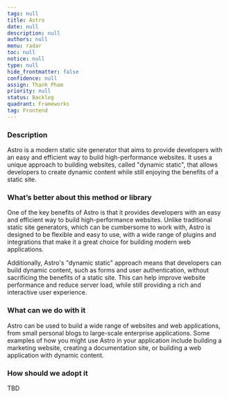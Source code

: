 ```yaml
---
tags: null
title: Astro
date: null
description: null
authors: null
menu: radar
toc: null
notice: null
type: null
hide_frontmatter: false
confidence: null
assign: Thanh Pham
priority: null
status: Backlog
quadrant: Frameworks
tag: Frontend
---
```


<!-- table_of_contents 30003d06-478c-4261-81ef-b4454bfcca97 -->

### Description

Astro is a modern static site generator that aims to provide developers with an easy and efficient way to build high-performance websites. It uses a unique approach to building websites, called "dynamic static", that allows developers to create dynamic content while still enjoying the benefits of a static site.

### What’s better about this method or library

One of the key benefits of Astro is that it provides developers with an easy and efficient way to build high-performance websites. Unlike traditional static site generators, which can be cumbersome to work with, Astro is designed to be flexible and easy to use, with a wide range of plugins and integrations that make it a great choice for building modern web applications.

Additionally, Astro's "dynamic static" approach means that developers can build dynamic content, such as forms and user authentication, without sacrificing the benefits of a static site. This can help improve website performance and reduce server load, while still providing a rich and interactive user experience.

### What can we do with it

Astro can be used to build a wide range of websites and web applications, from small personal blogs to large-scale enterprise applications. Some examples of how you might use Astro in your application include building a marketing website, creating a documentation site, or building a web application with dynamic content.

### How should we adopt it

TBD

<!-- child_database 88539ce4-2d9d-4fe2-8619-656be51c607e -->

